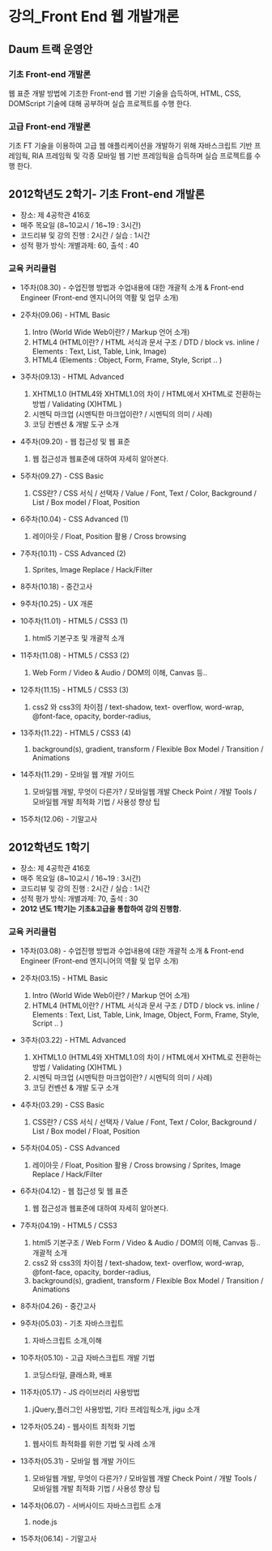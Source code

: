 # 강의\_Front End 웹 개발개론 #

## Daum 트랙 운영안 ##

### 기초 Front-end 개발론 ###

웹 표준 개발 방법에 기초한 Front-end 웹 기반 기술을 습득하며, HTML, CSS, DOMScript 기술에 대해 공부하며 실습 프로젝트를 수행 한다.

### 고급 Front-end 개발론 ###

기초 FT 기술을 이용하여 고급 웹 애플리케이션을 개발하기 위해 자바스크립트 기반 프 레임웍, RIA 프레임웍 및 각종 모바일 웹 기반 프레임웍을 습득하며 실습 프로젝트를 수행 한다.



## 2012학년도 2학기- 기초 Front-end 개발론 ##

  * 장소: 제 4공학관 416호
  * 매주 목요일 (8~10교시 / 16~19 : 3시간)
  * 코드리뷰 및 강의 진행 : 2시간 / 실습 : 1시간
  * 성적 평가 방식: 개별과제: 60, 출석 : 40

### 교육 커리큘럼 ###

  * 1주차(08.30) - 수업진행 방법과 수업내용에 대한 개괄적 소개 & Front-end Engineer (Front-end 엔지니어의 역활 및 업무 소개)

  * 2주차(09.06) - HTML Basic
    1. Intro (World Wide Web이란? / Markup 언어 소개)
    1. HTML4 (HTML이란? / HTML 서식과 문서 구조 / DTD / block vs. inline / Elements : Text, List, Table, Link, Image)
    1. HTML4 (Elements : Object, Form, Frame, Style, Script .. )

  * 3주차(09.13) - HTML Advanced
    1. XHTML1.0 (HTML4와 XHTML1.0의 차이 / HTML에서 XHTML로 전환하는 방법 / Validating (X)HTML )
    1. 시멘틱 마크업 (시멘틱한 마크업이란? / 시멘틱의 의미 / 사례)
    1. 코딩 컨벤션 & 개발 도구 소개

  * 4주차(09.20) - 웹 접근성 및 웹 표준
    1. 웹 접근성과 웹표준에 대하여 자세히 알아본다.

  * 5주차(09.27) - CSS Basic
    1. CSS란? / CSS 서식 / 선택자 / Value / Font, Text / Color, Background / List / Box model / Float, Position

  * 6주차(10.04) - CSS Advanced (1)
    1. 레이아웃 / Float, Position 활용 / Cross browsing

  * 7주차(10.11) - CSS Advanced (2)
    1. Sprites, Image Replace / Hack/Filter

  * 8주차(10.18) - 중간고사

  * 9주차(10.25) - UX 개론

  * 10주차(11.01) - HTML5 / CSS3 (1)
    1. html5 기본구조 및 개괄적 소개

  * 11주차(11.08) - HTML5 / CSS3 (2)
    1. Web Form / Video & Audio / DOM의 이해, Canvas 등..

  * 12주차(11.15) - HTML5 / CSS3 (3)
    1. css2 와 css3의 차이점 / text-shadow, text- overflow, word-wrap, @font-face, opacity, border-radius,

  * 13주차(11.22) - HTML5 / CSS3 (4)
    1. background(s), gradient, transform / Flexible Box Model / Transition / Animations

  * 14주차(11.29) - 모바일 웹 개발 가이드
    1. 모바일웹 개발, 무엇이 다른가? / 모바일웹 개발 Check Point / 개발 Tools / 모바일웹 개발 최적화 기법 / 사용성 향상 팁

  * 15주차(12.06) - 기말고사



## 2012학년도 1학기 ##

  * 장소: 제 4공학관 416호
  * 매주 목요일 (8~10교시 / 16~19 : 3시간)
  * 코드리뷰 및 강의 진행 : 2시간 / 실습 : 1시간
  * 성적 평가 방식: 개별과제: 70, 출석 : 30
  * **2012 년도 1학기는 기초&고급을 통합하여 강의 진행함.**

### 교육 커리큘럼 ###

  * 1주차(03.08) - 수업진행 방법과 수업내용에 대한 개괄적 소개 & Front-end Engineer (Front-end 엔지니어의 역활 및 업무 소개)

  * 2주차(03.15) - HTML Basic
    1. Intro (World Wide Web이란? / Markup 언어 소개)
    1. HTML4  (HTML이란? / HTML 서식과 문서 구조 / DTD / block vs. inline / Elements : Text, List, Table, Link, Image, Object, Form, Frame, Style, Script .. )

  * 3주차(03.22) - HTML Advanced
    1. XHTML1.0 (HTML4와 XHTML1.0의 차이 / HTML에서 XHTML로 전환하는 방법 / Validating (X)HTML )
    1. 시멘틱 마크업 (시멘틱한 마크업이란? / 시멘틱의 의미 / 사례)
    1. 코딩 컨벤션 & 개발 도구 소개

  * 4주차(03.29) - CSS Basic
    1. CSS란? / CSS 서식 / 선택자 / Value / Font, Text / Color, Background / List / Box model / Float, Position

  * 5주차(04.05) - CSS Advanced
    1. 레이아웃 / Float, Position 활용 / Cross browsing / Sprites, Image Replace / Hack/Filter

  * 6주차(04.12) - 웹 접근성 및 웹 표준
    1. 웹 접근성과 웹표준에 대하여 자세히 알아본다.

  * 7주차(04.19) - HTML5 / CSS3
    1. html5 기본구조 / Web Form / Video & Audio / DOM의 이해, Canvas 등.. 개괄적 소개
    1. css2 와 css3의 차이점 / text-shadow, text- overflow, word-wrap, @font-face, opacity, border-radius,
    1. background(s), gradient, transform / Flexible Box Model / Transition / Animations

  * 8주차(04.26) - 중간고사

  * 9주차(05.03) - 기초 자바스크립트
    1. 자바스크립트 소개,이해

  * 10주차(05.10) - 고급 자바스크립트 개발 기법
    1. 코딩스타일, 클래스화, 배포

  * 11주차(05.17) - JS 라이브러리 사용방법
    1. jQuery,플러그인 사용방법,  기타 프레임웍소개, jigu 소개

  * 12주차(05.24) - 웹사이트 최적화 기법
    1. 웹사이트 촤적화를 위한 기법 및 사례 소개

  * 13주차(05.31) - 모바일 웹 개발 가이드
    1. 모바일웹 개발, 무엇이 다른가? / 모바일웹 개발 Check Point / 개발 Tools / 모바일웹 개발 최적화 기법 / 사용성 향상 팁

  * 14주차(06.07) - 서버사이드 자바스크립트 소개
    1. node.js

  * 15주차(06.14) - 기말고사